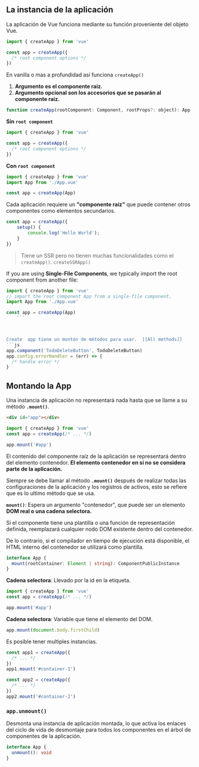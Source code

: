 ## La instancia de la aplicación
La aplicación de Vue funciona mediante su función proveniente del objeto Vue.

```ts
import { createApp } from 'vue'

const app = createApp({
  /* root component options */
})
```
En vanilla o mas a profundidad así funciona `createApp()`
1)  **Argumento es el componente raíz.**
2)  **Argumento opcional son los accesorios que se pasarán al componente raíz.**

```js
function createApp(rootComponent: Component, rootProps?: object): App
```

**Sin `root component`**

```js
import { createApp } from 'vue'

const app = createApp({
  /* root component options */
})
```

**Con `root component`**

```js
import { createApp } from 'vue'
import App from './App.vue'

const app = createApp(App)
```

Cada aplicación requiere un **"componente raíz"** que puede contener otros componentes como elementos secundarios.
```ts
const app = createApp({
	setup() {
		console.log('Hello World');
	}
})
```
 
> Tiene un SSR pero no tienen muchas funcionalidades como el `createApp()`.
> `createSSRApp()` 

If you are using **Single-File Components**, we typically import the root component from another file:
```ts
import { createApp } from 'vue'
// import the root component App from a single-file component.
import App from './App.vue'

const app = createApp(App)
	```



Create  app tiene un montón de métodos para usar.  [[All methods]]
```js
app.component('TodoDeleteButton', TodoDeleteButton)
app.config.errorHandler = (err) => {
  /* handle error */
}
```

## Montando la App
Una instancia de aplicación no representará nada hasta que se llame a su método **`.mount()`**.

```html
<div id="app"></div>
```

```js
import { createApp } from 'vue'
const app = createApp(/* ... */)

app.mount('#app')
```

El contenido del componente raíz de la aplicación se representará dentro del elemento contenedor. **El elemento contenedor en sí no se considera parte de la aplicación.**

Siempre se debe llamar al método **`.mount()`** después de realizar todas las configuraciones de la aplicación y los registros de activos, esto se refiere que es lo ultimo método que se usa.


**`mount()`**: Espera un argumento "contenedor", que puede ser un elemento **DOM real o una cadena selectora.**

Si el componente tiene una plantilla o una función de representación definida, reemplazará cualquier nodo DOM existente dentro del contenedor.

De lo contrario, si el compilador en tiempo de ejecución está disponible, el HTML interno del contenedor se utilizará como plantilla.

```ts
interface App {
  mount(rootContainer: Element | string): ComponentPublicInstance
}
```

**Cadena selectora**: Llevado por la id en la etiqueta.
```js
import { createApp } from 'vue'
const app = createApp(/* ... */)

app.mount('#app')
```

**Cadena selectora**: Variable que tiene el elemento del DOM.
```js
app.mount(document.body.firstChild)
```

Es posible tener multiples instancias.

```js
const app1 = createApp({
  /* ... */
})
app1.mount('#container-1')

const app2 = createApp({
  /* ... */
})
app2.mount('#container-2')
```

### `app.unmount()`

Desmonta una instancia de aplicación montada, lo que activa los enlaces del ciclo de vida de desmontaje para todos los componentes en el árbol de componentes de la aplicación.

```ts
interface App {
  unmount(): void
}
```


